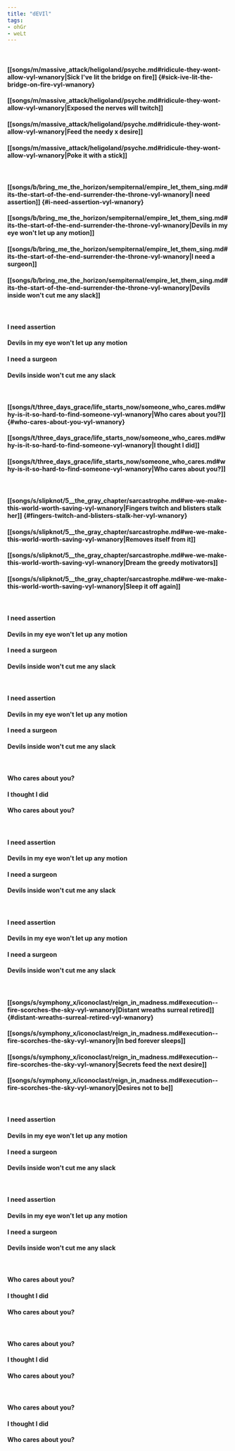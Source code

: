 ```yaml
---
title: "dEVIl"
tags:
- ohGr
- weLt
---
```

&nbsp;
#### [[songs/m/massive_attack/heligoland/psyche.md#ridicule-they-wont-allow-vyl-wnanory|Sick I've lit the bridge on fire]] {#sick-ive-lit-the-bridge-on-fire-vyl-wnanory}
#### [[songs/m/massive_attack/heligoland/psyche.md#ridicule-they-wont-allow-vyl-wnanory|Exposed the nerves will twitch]]
#### [[songs/m/massive_attack/heligoland/psyche.md#ridicule-they-wont-allow-vyl-wnanory|Feed the needy x desire]]
#### [[songs/m/massive_attack/heligoland/psyche.md#ridicule-they-wont-allow-vyl-wnanory|Poke it with a stick]]
&nbsp;
#### [[songs/b/bring_me_the_horizon/sempiternal/empire_let_them_sing.md#its-the-start-of-the-end-surrender-the-throne-vyl-wnanory|I need assertion]] {#i-need-assertion-vyl-wnanory}
#### [[songs/b/bring_me_the_horizon/sempiternal/empire_let_them_sing.md#its-the-start-of-the-end-surrender-the-throne-vyl-wnanory|Devils in my eye won't let up any motion]]
#### [[songs/b/bring_me_the_horizon/sempiternal/empire_let_them_sing.md#its-the-start-of-the-end-surrender-the-throne-vyl-wnanory|I need a surgeon]]
#### [[songs/b/bring_me_the_horizon/sempiternal/empire_let_them_sing.md#its-the-start-of-the-end-surrender-the-throne-vyl-wnanory|Devils inside won't cut me any slack]]
&nbsp;
#### I need assertion
#### Devils in my eye won't let up any motion
#### I need a surgeon
#### Devils inside won't cut me any slack
&nbsp;
#### [[songs/t/three_days_grace/life_starts_now/someone_who_cares.md#why-is-it-so-hard-to-find-someone-vyl-wnanory|Who cares about you?]] {#who-cares-about-you-vyl-wnanory}
#### [[songs/t/three_days_grace/life_starts_now/someone_who_cares.md#why-is-it-so-hard-to-find-someone-vyl-wnanory|I thought I did]]
#### [[songs/t/three_days_grace/life_starts_now/someone_who_cares.md#why-is-it-so-hard-to-find-someone-vyl-wnanory|Who cares about you?]]
&nbsp;
#### [[songs/s/slipknot/5__the_gray_chapter/sarcastrophe.md#we-we-make-this-world-worth-saving-vyl-wnanory|Fingers twitch and blisters stalk her]] {#fingers-twitch-and-blisters-stalk-her-vyl-wnanory}
#### [[songs/s/slipknot/5__the_gray_chapter/sarcastrophe.md#we-we-make-this-world-worth-saving-vyl-wnanory|Removes itself from it]]
#### [[songs/s/slipknot/5__the_gray_chapter/sarcastrophe.md#we-we-make-this-world-worth-saving-vyl-wnanory|Dream the greedy motivators]]
#### [[songs/s/slipknot/5__the_gray_chapter/sarcastrophe.md#we-we-make-this-world-worth-saving-vyl-wnanory|Sleep it off again]]
&nbsp;
#### I need assertion
#### Devils in my eye won't let up any motion
#### I need a surgeon
#### Devils inside won't cut me any slack
&nbsp;
#### I need assertion
#### Devils in my eye won't let up any motion
#### I need a surgeon
#### Devils inside won't cut me any slack
&nbsp;
#### Who cares about you?
#### I thought I did
#### Who cares about you?
&nbsp;
#### I need assertion
#### Devils in my eye won't let up any motion
#### I need a surgeon
#### Devils inside won't cut me any slack
&nbsp;
#### I need assertion
#### Devils in my eye won't let up any motion
#### I need a surgeon
#### Devils inside won't cut me any slack
&nbsp;
#### [[songs/s/symphony_x/iconoclast/reign_in_madness.md#execution--fire-scorches-the-sky-vyl-wnanory|Distant wreaths surreal retired]] {#distant-wreaths-surreal-retired-vyl-wnanory}
#### [[songs/s/symphony_x/iconoclast/reign_in_madness.md#execution--fire-scorches-the-sky-vyl-wnanory|In bed forever sleeps]]
#### [[songs/s/symphony_x/iconoclast/reign_in_madness.md#execution--fire-scorches-the-sky-vyl-wnanory|Secrets feed the next desire]]
#### [[songs/s/symphony_x/iconoclast/reign_in_madness.md#execution--fire-scorches-the-sky-vyl-wnanory|Desires not to be]]
&nbsp;
#### I need assertion
#### Devils in my eye won't let up any motion
#### I need a surgeon
#### Devils inside won't cut me any slack
&nbsp;
#### I need assertion
#### Devils in my eye won't let up any motion
#### I need a surgeon
#### Devils inside won't cut me any slack
&nbsp;
#### Who cares about you?
#### I thought I did
#### Who cares about you?
&nbsp;
#### Who cares about you?
#### I thought I did
#### Who cares about you?
&nbsp;
#### Who cares about you?
#### I thought I did
#### Who cares about you?
